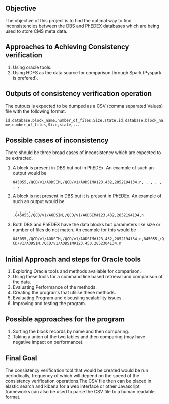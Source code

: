 
## Objective 

The objective of this project is to find the optimal way to find inconsistencies between the DBS and PhEDEX databases which are being used to store CMS meta data.

## Approaches to Achieving Consistency verification

1. Using oracle tools.
2. Using HDFS as the data source for comparison through Spark (Pyspark is prefered).

## Outputs of consistency verification operation

The outputs is expected to be dumped as a CSV (comma separated Values) file with the following format.

`id,database,block_name,number_of_files,Size,state,id,database,block_name,number_of_files,Size,state,....`
 
## Possible cases of inconsistency

There should be three broad cases of inconsistency which are expected to be extracted.

1. A block is present in DBS but not in PhEDEx. An example of such an output would be 

   `845055,/QCD/v1/AODSIM,/QCD/v1/AODSIM#123,432,2852194134,n, , , , , , ,`

2. A block is not present in DBS but it is present in PhEDEx. An example of such an output would be

   ` , , , , , ,845055,/QCD/v1/AODSIM,/QCD/v1/AODSIM#123,432,2852194134,n`

3. Both DBS and PhEDEX have the data blocks but parameters like size or number of files do not match.
An example for this would be 

   `845055,/QCD/v1/AODSIM,/QCD/v1/AODSIM#123,432,2852194134,n,845055,/QCD/v1/AODSIM,/QCD/v1/AODSIM#123,450,2852304134,n`

## Initial Approach and steps for Oracle tools

1. Exploring Oracle tools and methods available for comparison.
2. Using these tools for a command line based retrieval and comparison of the data.
3. Evaluating Performance of the methods.
4. Creating the programs that utilise these methods.
5. Evaluating Program and discusiing scalability issues.
6. Improving and testing the program.

## Possible approaches for the program
1. Sorting the block records by name and then comparing.
2. Taking a union of the two tables and then comparing (may have negative impact on performance).

## Final Goal
The consistency verification tool that would be created would be run periodically, frequency of which will depend on the speed of the consistency verification operations.The CSV file then can be placed in elastic search and kibana for a web interface or other Javascript frameworks can also be used to parse the CSV file to a human readable format.


